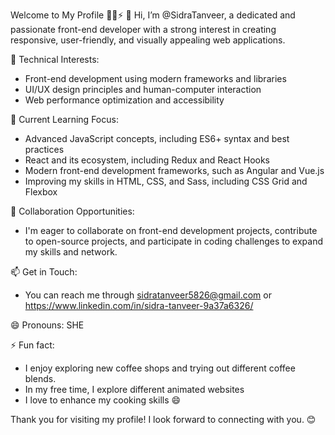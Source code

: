 
Welcome to My Profile 👋💞️⚡
👋 Hi, I’m @SidraTanveer, a dedicated and passionate front-end developer with a strong interest in creating responsive, user-friendly, and visually appealing web applications.

👀 Technical Interests:
- Front-end development using modern frameworks and libraries
- UI/UX design principles and human-computer interaction
- Web performance optimization and accessibility

🌱 Current Learning Focus:
- Advanced JavaScript concepts, including ES6+ syntax and best practices
- React and its ecosystem, including Redux and React Hooks
- Modern front-end development frameworks, such as Angular and Vue.js
- Improving my skills in HTML, CSS, and Sass, including CSS Grid and Flexbox

💞️ Collaboration Opportunities:
- I'm eager to collaborate on front-end development projects, contribute to open-source projects,
  and participate in coding challenges to expand my skills and network.
  
📫 Get in Touch:
- You can reach me through sidratanveer5826@gmail.com or https://www.linkedin.com/in/sidra-tanveer-9a37a6326/

😄 Pronouns: SHE

⚡ Fun fact:
- I enjoy exploring new coffee shops and trying out different coffee blends.
- In my free time, I explore different animated websites  
- I love to enhance my cooking skills 😄

Thank you for visiting my profile! I look forward to connecting with you. 😊                                                                                                             
